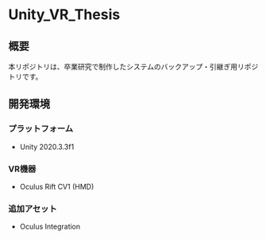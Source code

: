 ﻿# Unity_VR_Thesis

## 概要
本リポジトリは、卒業研究で制作したシステムのバックアップ・引継ぎ用リポジトリです。

## 開発環境

### プラットフォーム
- Unity 2020.3.3f1

### VR機器
- Oculus Rift CV1 (HMD)

### 追加アセット
- Oculus Integration
